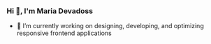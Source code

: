 ### Hi 👋, I'm Maria Devadoss

- 🔭 I’m currently working on designing, developing, and optimizing responsive frontend applications
